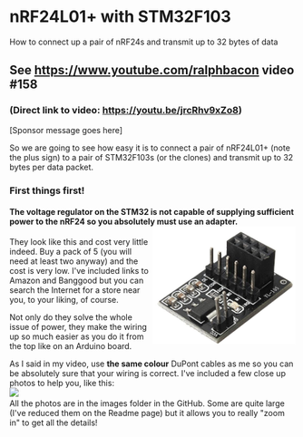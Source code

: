 # nRF24L01+ with STM32F103
How to connect up a pair of nRF24s and transmit up to 32 bytes of data

## See https://www.youtube.com/ralphbacon video #158
### (Direct link to video: https://youtu.be/jrcRhv9xZo8)

[Sponsor message goes here]

So we are going to see how easy it is to connect a pair of nRF24L01+ (note the plus sign) to a pair of STM32F103s (or the clones) and transmit up to 32 bytes per data packet.

### First things first!
#### The voltage regulator on the STM32 is **not** capable of supplying sufficient power to the nRF24 so you absolutely must use an adapter. <img src="/images/Adapter.png" width="50%" align="right">
They look like this and cost very little indeed. Buy a pack of 5 (you will need at least two anyway) and the cost is very low. I've included links to Amazon and Banggood but you can search the Internet for a store near you, to your liking, of course.

Not only do they solve the whole issue of power, they make the wiring up so much easier as you do it from the top like on an Arduino board.

As I said in my video, use **the same colour** DuPont cables as me so you can be absolutely sure that your wiring is correct. I've included a few close up photos to help you, like this:  
<img src="/images/IMG_20190813_135700.jpg" width="35%">  
All the photos are in the images folder in the GitHub. Some are quite large (I've reduced them on the Readme page) but it allows you to really "zoom in" to get all the details!  
